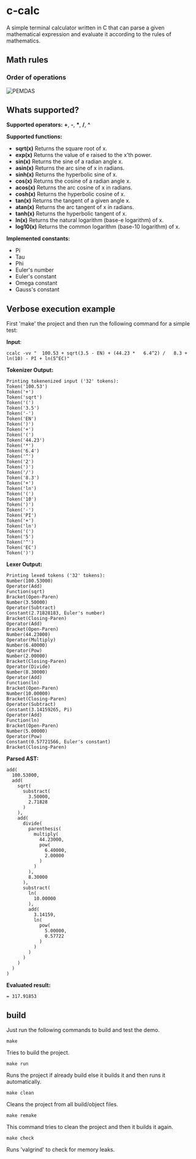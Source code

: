 # c-calc

A simple terminal calculator written in C that can parse a given mathematical expression and evaluate it according to the rules of mathematics.


## Math rules

### Order of operations

![PEMDAS](https://static.qumath.in/static/website/old-cdn-static/gurpreet-numbers-seo-03-1614774781.png)


## Whats supported?

**Supported operators:** **+**, **-**, **\***, **/**, **^**

**Supported functions:**
- **sqrt(x)**
    Returns the square root of x.
- **exp(x)**
    Returns the value of e raised to the x'th power.
- **sin(x)**
    Returns the sine of a radian angle x.
- **asin(x)**
    Returns the arc sine of x in radians.
- **sinh(x)**
    Returns the hyperbolic sine of x.
- **cos(x)**
    Returns the cosine of a radian angle x.
- **acos(x)**
    Returns the arc cosine of x in radians.
- **cosh(x)**
    Returns the hyperbolic cosine of x.
- **tan(x)**
    Returns the tangent of a given angle x.
- **atan(x)**
    Returns the arc tangent of x in radians.
- **tanh(x)**
    Returns the hyperbolic tangent of x.
- **ln(x)**
    Returns the natural logarithm (base-e logarithm) of x.
- **log10(x)**
    Returns the common logarithm (base-10 logarithm) of x.

**Implemented constants:**
- Pi
- Tau
- Phi
- Euler's number
- Euler's constant
- Omega constant
- Gauss's constant


## Verbose execution example

First 'make' the project and then run the following command for a simple test:

**Input**:
```
ccalc -vv "  100.53 + sqrt(3.5 - EN) + (44.23 *   6.4^2) /   8.3 + ln(10) - PI + ln(5^EC)"
```

**Tokenizer Output:**
```
Printing tokenenized input ('32' tokens):
Token('100.53')
Token('+')
Token('sqrt')
Token('(')
Token('3.5')
Token('-')
Token('EN')
Token(')')
Token('+')
Token('(')
Token('44.23')
Token('*')
Token('6.4')
Token('^')
Token('2')
Token(')')
Token('/')
Token('8.3')
Token('+')
Token('ln')
Token('(')
Token('10')
Token(')')
Token('-')
Token('PI')
Token('+')
Token('ln')
Token('(')
Token('5')
Token('^')
Token('EC')
Token(')')
```

**Lexer Output:**
```
Printing lexed tokens ('32' tokens):
Number(100.53000)
Operator(Add)
Function(sqrt)
Bracket(Open-Paren)
Number(3.50000)
Operator(Subtract)
Constant(2.71828183, Euler's number)
Bracket(Closing-Paren)
Operator(Add)
Bracket(Open-Paren)
Number(44.23000)
Operator(Multiply)
Number(6.40000)
Operator(Pow)
Number(2.00000)
Bracket(Closing-Paren)
Operator(Divide)
Number(8.30000)
Operator(Add)
Function(ln)
Bracket(Open-Paren)
Number(10.00000)
Bracket(Closing-Paren)
Operator(Subtract)
Constant(3.14159265, Pi)
Operator(Add)
Function(ln)
Bracket(Open-Paren)
Number(5.00000)
Operator(Pow)
Constant(0.57721566, Euler's constant)
Bracket(Closing-Paren)
```

**Parsed AST:**
```
add(
  100.53000,
  add(
    sqrt(
      substract(
        3.50000,
        2.71828
      )
    ),
    add(
      divide(
        parenthesis(
          multiply(
            44.23000,
            pow(
              6.40000,
              2.00000
            )
          )
        ),
        8.30000
      ),
      substract(
        ln(
          10.00000
        ),
        add(
          3.14159,
          ln(
            pow(
              5.00000,
              0.57722
            )
          )
        )
      )
    )
  )
)
```

**Evaluated result:**
```
= 317.91853
```


## build

Just run the following commands to build and test the demo.

```
make
```
Tries to build the project.
```
make run
```
Runs the project if already build else it builds it and then runs it automatically.
```
make clean
```
Cleans the project from all build/object files.
```
make remake
```
This command tries to clean the project and then it builds it again.
```
make check
```
Runs 'valgrind' to check for memory leaks.
